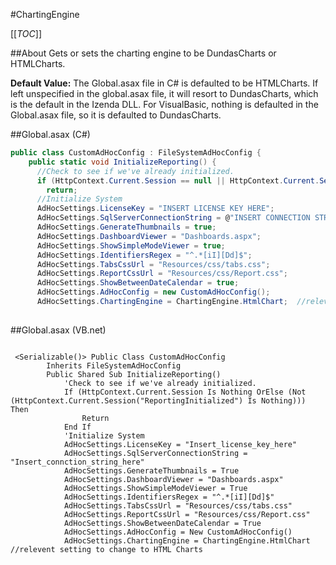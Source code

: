 #ChartingEngine

[[_TOC_]]

##About
Gets or sets the charting engine to be DundasCharts or HTMLCharts.

**Default Value:** The Global.asax file in C# is defaulted to be HTMLCharts.  If left unspecified in the global.asax file, it will resort to DundasCharts, which is the default in the Izenda DLL.  For VisualBasic, nothing is defaulted in the Global.asax file, so it is defaulted to DundasCharts.

##Global.asax (C#)

```csharp
public class CustomAdHocConfig : FileSystemAdHocConfig {
    public static void InitializeReporting() {
      //Check to see if we've already initialized.
      if (HttpContext.Current.Session == null || HttpContext.Current.Session["ReportingInitialized"] != null)
        return;
      //Initialize System
      AdHocSettings.LicenseKey = "INSERT LICENSE KEY HERE";
      AdHocSettings.SqlServerConnectionString = @"INSERT CONNECTION STRING HERE";
      AdHocSettings.GenerateThumbnails = true;
      AdHocSettings.DashboardViewer = "Dashboards.aspx";
      AdHocSettings.ShowSimpleModeViewer = true;
      AdHocSettings.IdentifiersRegex = "^.*[iI][Dd]$";
      AdHocSettings.TabsCssUrl = "Resources/css/tabs.css";
      AdHocSettings.ReportCssUrl = "Resources/css/Report.css";
      AdHocSettings.ShowBetweenDateCalendar = true;
      AdHocSettings.AdHocConfig = new CustomAdHocConfig();
      AdHocSettings.ChartingEngine = ChartingEngine.HtmlChart;  //relevent setting, default in Global.asax
   

```

##Global.asax (VB.net)
```visualbasic

 <Serializable()> Public Class CustomAdHocConfig
        Inherits FileSystemAdHocConfig
        Public Shared Sub InitializeReporting()
            'Check to see if we've already initialized.
            If (HttpContext.Current.Session Is Nothing OrElse (Not (HttpContext.Current.Session("ReportingInitialized") Is Nothing))) Then
                Return
            End If
            'Initialize System
            AdHocSettings.LicenseKey = "Insert_license_key_here"
            AdHocSettings.SqlServerConnectionString = "Insert_connction_string_here"
            AdHocSettings.GenerateThumbnails = True
            AdHocSettings.DashboardViewer = "Dashboards.aspx"
            AdHocSettings.ShowSimpleModeViewer = True
            AdHocSettings.IdentifiersRegex = "^.*[iI][Dd]$"
            AdHocSettings.TabsCssUrl = "Resources/css/tabs.css"
            AdHocSettings.ReportCssUrl = "Resources/css/Report.css"
            AdHocSettings.ShowBetweenDateCalendar = True
            AdHocSettings.AdHocConfig = New CustomAdHocConfig()
            AdHocSettings.ChartingEngine = ChartingEngine.HtmlChart //relevent setting to change to HTML Charts

```